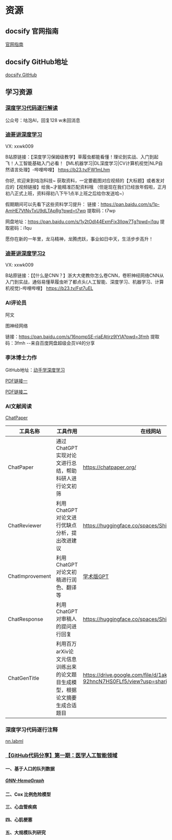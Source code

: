 # 资源
## docsify 官网指南

[官网指南](https://docsify.js.org/#/zh-cn/)

## docsify GitHub地址

[docsify GitHub](https://github.com/docsifyjs/docsify/)

## 学习资源

###  [深度学习代码逐行解读]()

公众号：咕泡AI，回复128
w未回消息

###  [迪哥讲深度学习]()

VX:   xxwk009

B站原链接：【深度学习保姆级教学】草履虫都能看懂！理论到实战、入门到起飞！人工智能基础入门必看！【ML机器学习|DL深度学习|CV计算机视觉|NLP自然语言处理】-哔哩哔哩】 https://b23.tv/FW1mLhm

你好, 欢迎来到咕泡科技~
获取资料，一定要截图对应视频的【大标题】或者发对应的【视频链接】给我~才能精准匹配资料哦
（但是现在我们已经放年假啦，正月初八正式上班，资料得初八下午1点半上班之后给你发送哈~）

假期期间可以先看下这些资料学习提升：
链接：https://pan.baidu.com/s/1p-AmHE7VtNvTxU9dLTApRg?pwd=t7wp 
提取码：t7wp

网盘地址：https://pan.baidu.com/s/1y2tOdI44ExmFix3lIqw7Tg?pwd=i1qu
提取密码：i1qu

愿你在新的一年里，龙马精神，龙腾虎跃，事业如日中天，生活步步高升！

### [迪哥讲深度学习2]()

VX:   xxwk009

B站原链接：【【什么是CNN？】浙大大佬教你怎么卷CNN，卷积神经网络CNN从入门到实战，通俗易懂草履虫听了都点头(人工智能、深度学习、机器学习、计算机视觉)-哔哩哔哩】 https://b23.tv/Fst7uEL


### AI评论员
阿文

图神经网络

链接：https://pan.baidu.com/s/16nompSE-riaEAtjrz9lYlA?pwd=3fmh 
提取码：3fmh 
--来自百度网盘超级会员V4的分享 

### 李沐博士力作

GitHub地址：[动手学深度学习](https://github.com/d2l-ai/d2l-zh.git)

[PDF链接一](https://zh-v2.d2l.ai/d2l-zh.pdf)

[PDF链接二](https://zh-v2.d2l.ai/d2l-zh-pytorch.pdf)

### AI文献阅读

[ChatPaper](https://www.msbd123.com/sites/20241.html)

|工具名称|工具作用|在线网站|
|----|----|----|
|ChatPaper|通过ChatGPT实现对论文进行总结，帮助科研人进行论文初筛|https://chatpaper.org/|
|ChatReviewer|利用ChatGPT对论文进行优缺点分析，提出改进建议|https://huggingface.co/spaces/ShiwenNi/ChatReviewer|
|ChatImprovement|利用ChatGPT对论文初稿进行润色、翻译等|[学术版GPT](http://academic.chatwithpaper.org/)|
|ChatResponse|利用ChatGPT对审稿人的提问进行回复|https://huggingface.co/spaces/ShiwenNi/ChatResponse|
|ChatGenTitle|利用百万arXiv论文元信息训练出来的论文题目生成模型，根据论文摘要生成合适题目|https://drive.google.com/file/d/1akrC4-YnYdiyD1_VK-92hncN7HS0FLf5/view?usp=sharing|


### 深度学习代码逐行注释

[nn.labml](https://nn.labml.ai)



### [【GitHub代码分享】第一期：医学人工智能领域](https://zhuanlan.zhihu.com/p/686782715?utm_psn=1763266008293433345)


#### 一、基于人口的队列数据
##### [GNN-HemaGraph](https://github.com/LorenzoBini4/GNN-HemaGraph)

















#### 二、Cox 比例危险模型

#### 三、心血管疾病

#### 四、心肌梗塞

#### 五、大规模队列研究















